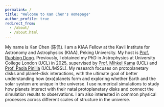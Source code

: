 ```yaml
---
permalink: /
title: "Welcome to Kan Chen's Homepage"
author_profile: true
redirect_from: 
  - /about/
  - /about.html
---
```




My name is Kan Chen (陈侃). I am a KIAA Fellow at the Kavli Institute for Astronomy and Astrophysics (KIAA), Peking University. My host is [Prof. Ruobing Dong](https://www.ruobingdong.com/). Previously, I obtained my PhD in Astrophysics at University College London (UCL) in 2025, supervised by [Prof. Mihkel Kama](https://profiles.ucl.ac.uk/78326-mihkel-kama) (UCL) and [Prof. Paola Pinilla](https://paola-pinilla.com) (UCL/MSSL). My research focuses on protoplanetary disks and planet–disk interactions, with the ultimate goal of better understanding how (exo)planets form and exploring whether Earth and the solar system are unique in the universe. I use numerical simulations to study how planets interact with their natal protoplanetary disks and connect the simulation results to observations. I am also interested in common physical processes across different scales of structure in the universe.